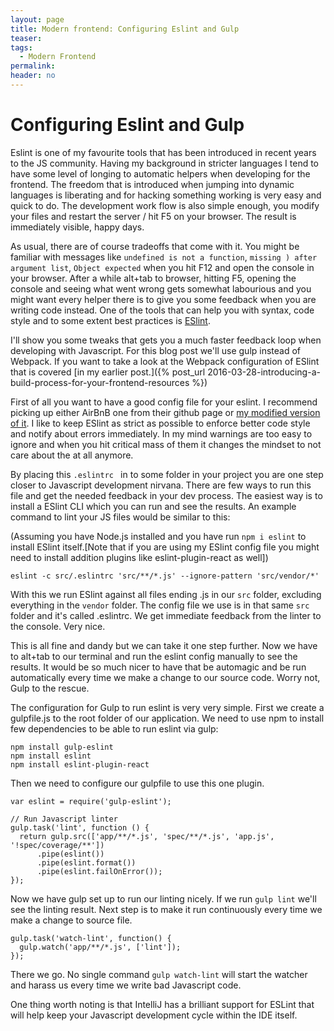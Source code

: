 ```yaml
---
layout: page
title: Modern frontend: Configuring Eslint and Gulp
teaser:
tags:
  - Modern Frontend
permalink:
header: no
---
```


# Configuring Eslint and Gulp

Eslint is one of my favourite tools that has been introduced in recent years to the JS community. Having my background in stricter languages I tend to have some level of longing to automatic helpers when developing for the frontend. The freedom that is introduced when jumping into dynamic languages is liberating and for hacking something working is very easy and quick to do. The development work flow is also simple enough, you modify your files and restart the server / hit F5 on your browser. The result is immediately visible, happy days.

As usual, there are of course tradeoffs that come with it. You might be familiar with messages like ```undefined is not a function```, ```missing ) after argument list```, ```Object expected``` when you hit F12 and open the console in your browser. After a while alt+tab to browser, hitting F5, opening the console and seeing what went wrong gets somewhat labourious and you might want every helper there is to give you some feedback when you are writing code instead. One of the tools that can help you with syntax, code style and to some extent best practices is [ESlint](http://eslint.org/).

I'll show you some tweaks that gets you a much faster feedback loop when developing with Javascript. For this blog post we'll use gulp instead of Webpack. If you want to take a look at the Webpack configuration of ESlint that is covered [in my earlier post.]({% post_url 2016-03-28-introducing-a-build-process-for-your-frontend-resources %})

First of all you want to have a good config file for your eslint. I recommend picking up either AirBnB one from their github page or [my modified version of it](https://gist.github.com/Xantier/fa87bbd52d2e2bfd3750). I like to keep ESlint as strict as possible to enforce better code style and notify about errors immediately. In my mind warnings are too easy to ignore and when you hit critical mass of them it changes the mindset to not care about the at all anymore.

By placing this ```.eslintrc ``` in to some folder in your project you are one step closer to Javascript development nirvana. There are few ways to run this file and get the needed feedback in your dev process. The easiest way is to install a ESlint CLI which you can run and see the results. An example command to lint your JS files would be similar to this:

(Assuming you have Node.js installed and you have run ```npm i eslint``` to install ESlint itself.[Note that if you are using my ESlint config file you might need to install addition plugins like eslint-plugin-react as well])
```
eslint -c src/.eslintrc 'src/**/*.js' --ignore-pattern 'src/vendor/*'
```

With this we run ESlint against all files ending .js in our ```src``` folder, excluding everything in the ```vendor``` folder. The config file we use is in that same ```src``` folder and it's called .eslintrc. We get immediate feedback from the linter to the console. Very nice.

This is all fine and dandy but we can take it one step further. Now we have to alt+tab to our terminal and run the eslint config manually to see the results. It would be so much nicer to have that be automagic and be run automatically every time we make a change to our source code. Worry not, Gulp to the rescue.

The configuration for Gulp to run eslint is very very simple. First we create a gulpfile.js to the root folder of our application. We need to use npm to install few dependencies to be able to run eslint via gulp:

```
npm install gulp-eslint
npm install eslint
npm install eslint-plugin-react
```

Then we need to configure our gulpfile to use this one plugin.

```
var eslint = require('gulp-eslint');

// Run Javascript linter
gulp.task('lint', function () {
  return gulp.src(['app/**/*.js', 'spec/**/*.js', 'app.js', '!spec/coverage/**'])
      .pipe(eslint())
      .pipe(eslint.format())
      .pipe(eslint.failOnError());
});
```

Now we have gulp set up to run our linting nicely. If we run ```gulp lint``` we'll see the linting result. Next step is to make it run continuously every time we make a change to source file.

```
gulp.task('watch-lint', function() {
  gulp.watch('app/**/*.js', ['lint']);
});
```

There we go. No single command ```gulp watch-lint``` will start the watcher and harass us every time we write bad Javascript code.

One thing worth noting is that IntelliJ has a brilliant support for ESLint that will help keep your Javascript development cycle  within the IDE itself. 
